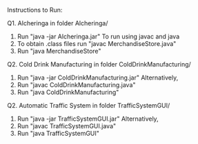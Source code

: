 Instructions to Run:

Q1. Alcheringa in folder Alcheringa/
1. Run "java -jar Alcheringa.jar"
To run using javac and java
1. To obtain .class files run "javac MerchandiseStore.java"
2. Run "java MerchandiseStore"

Q2. Cold Drink Manufacturing in folder ColdDrinkManufacturing/
1. Run "java -jar ColdDrinkManufacturing.jar"
Alternatively,
1. Run "javac ColdDrinkManufacturing.java"
2. Run "java ColdDrinkManufacturing"

Q2. Automatic Traffic System in folder TrafficSystemGUI/
1. Run "java -jar TrafficSystemGUI.jar"
Alternatively,
1. Run "javac TrafficSystemGUI.java"
2. Run "java TrafficSystemGUI"
